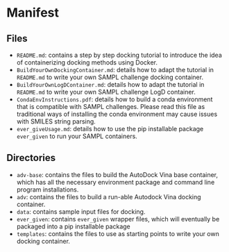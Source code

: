 
# Manifest

## Files
* `README.md`: contains a step by step docking tutorial to introduce the idea of containerizing docking methods using Docker.
* `BuildYourOwnDockingContainer.md`: details how to adapt the tutorial in `README.md` to write your own SAMPL challenge docking container.
* `BuildYourOwnLogDContainer.md`: details how to adapt the tutorial in `README.md` to write your own SAMPL challenge LogD container.
* `CondaEnvInstructions.pdf`: details how to build a conda environment that is compatible with SAMPL challenges. Please read this file as traditional ways of installing the conda environment may cause issues with SMILES string parsing.
* `ever_giveUsage.md`: details how to use the pip installable package `ever_given` to run your SAMPL containers.

## Directories
* `adv-base`: contains the files to build the AutoDock Vina base container, which has all the necessary environment package and command line program installations.
* `adv`: contains the files to build a run-able Autodock Vina docking container.
* `data`: contains sample input files for docking.
* `ever_given`: contains `ever_given` wrapper files, which will eventually be packaged into a pip installable package
* `templates`: contains the files to use as starting points to write your own docking container.
